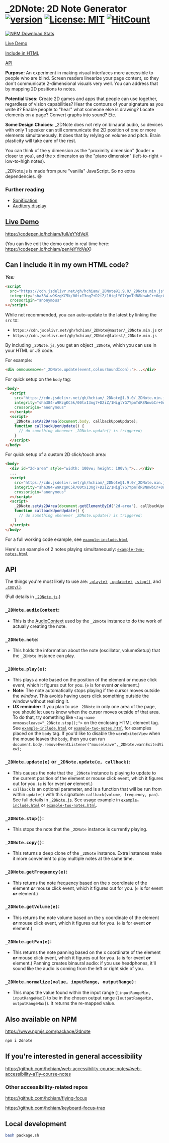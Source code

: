 # \_2DNote: 2D Note Generator [![version](https://img.shields.io/npm/v/@hchiam/2dnote.svg?style=flat-square)](https://www.npmjs.com/package/@hchiam/2dnote) [![License: MIT](https://img.shields.io/badge/License-MIT-yellow.svg?style=flat-square)](https://opensource.org/licenses/MIT) [![HitCount](http://hits.dwyl.com/hchiam/_2DNote.svg)](http://hits.dwyl.com/hchiam/_2DNote)

[![NPM Download Stats](https://nodei.co/npm/@hchiam/2dnote.png?downloads=true)](https://www.npmjs.com/package/@hchiam/2dnote)

[Live Demo](https://github.com/hchiam/_2DNote#live-demo)

[Include in HTML](https://github.com/hchiam/_2DNote#can-i-include-it-in-my-own-html-code)

[API](https://github.com/hchiam/_2DNote#api)

**Purpose:** An experiment in making visual interfaces more accessible to people who are blind. Screen readers linearize your page content, so they don't communicate 2-dimensional visuals very well. You can address that by mapping 2D positions to notes.

**Potential Uses:** Create 2D games and apps that people can use together, regardless of vision capabilities? Hear the contours of your signature as you write it? Enable people to "hear" what someone else is drawing? Locate elements on a page? Convert graphs into sound? Etc.

**Some Design Choices:** \_2DNote does not rely on binaural audio, so devices with only 1 speaker can still communicate the 2D position of one or more elements simultaneously. It does that by relying on volume and pitch. Brain plasticity will take care of the rest.

You can think of the y dimension as the "proximity dimension" (louder = closer to you), and the x dimension as the "piano dimension" (left-to-right = low-to-high notes).

\_2DNote.js is made from pure "vanilla" JavaScript. So no extra dependencies. :smile:

### Further reading

- [Sonification](https://en.wikipedia.org/wiki/Sonification)
- [Auditory display](https://en.wikipedia.org/wiki/Auditory_display)

## [Live Demo](https://codepen.io/hchiam/full/eYYdVeX)

<https://codepen.io/hchiam/full/eYYdVeX>

(You can live edit the demo code in real time here: <https://codepen.io/hchiam/pen/eYYdVeX>)

## Can I include it in my own HTML code?

**_Yes:_**

```html
<script
  src="https://cdn.jsdelivr.net/gh/hchiam/_2DNote@1.9.0/_2DNote.min.js"
  integrity="sha384-w9KzgKC5k/00txI3ng7+D2iZ/1HiglYG7YpmTdR8NnwbCr+0qcGiaZC1JGzgOWgD"
  crossorigin="anonymous"
></script>
```

While not recommended, you can auto-update to the latest by linking the `src` to:

- `https://cdn.jsdelivr.net/gh/hchiam/_2DNote@master/_2DNote.min.js` or
- `https://cdn.jsdelivr.net/gh/hchiam/_2DNote@latest/_2DNote.min.js`

By including `_2DNote.js`, you get an object `_2DNote`, which you can use in your HTML or JS code.

For example:

```html
<div onmousemove="_2DNote.update(event,colourSoundIcon);">...</div>
```

For quick setup on the `body` tag:

```html
<body>
  <script
    src="https://cdn.jsdelivr.net/gh/hchiam/_2DNote@1.9.0/_2DNote.min.js"
    integrity="sha384-w9KzgKC5k/00txI3ng7+D2iZ/1HiglYG7YpmTdR8NnwbCr+0qcGiaZC1JGzgOWgD"
    crossorigin="anonymous"
  ></script>
  <script>
    _2DNote.setAs2DArea(document.body, callbackUponUpdate);
    function callbackUponUpdate() {
      // do something whenever _2DNote.update() is triggered;
    }
  </script>
</body>
```

For quick setup of a custom 2D click/touch area:

```html
<body>
  <div id="2d-area" style="width: 100vw; height: 100vh;">...</div>
  ...
  <script
    src="https://cdn.jsdelivr.net/gh/hchiam/_2DNote@1.9.0/_2DNote.min.js"
    integrity="sha384-w9KzgKC5k/00txI3ng7+D2iZ/1HiglYG7YpmTdR8NnwbCr+0qcGiaZC1JGzgOWgD"
    crossorigin="anonymous"
  ></script>
  <script>
    _2DNote.setAs2DArea(document.getElementById("2d-area"), callbackUponUpdate);
    function callbackUponUpdate() {
      // do something whenever _2DNote.update() is triggered;
    }
  </script>
</body>
```

For a full working code example, see [`example-include.html`](https://github.com/hchiam/_2DNote/blob/master/example-include.html)

Here's an example of 2 notes playing simultaneously: [`example-two-notes.html`](https://github.com/hchiam/_2DNote/blob/master/example-two-notes.html)

## API

The things you're most likely to use are: [`.play(e)`](https://github.com/hchiam/_2DNote#_2dnoteplaye), [`.update(e)`](https://github.com/hchiam/_2DNote#_2dnoteupdatee-or-_2dnoteupdatee-callback), [`.stop()`](https://github.com/hchiam/_2DNote#_2dnotestop), and [`.copy()`](https://github.com/hchiam/_2DNote#_2dnotecopy).

(Full details in [`_2DNote.js`](https://github.com/hchiam/_2DNote/blob/master/_2DNote.js).)

### `_2DNote.audioContext`:

- This is the [AudioContext](https://developer.mozilla.org/en-US/docs/Web/API/AudioContext) used by the `_2DNote` instance to do the work of actually creating the note.

### `_2DNote.note`:

- This holds the information about the note (oscillator, volumeSetup) that the `_2DNote` instance can play.

### `_2DNote.play(e)`:

- This plays a note based on the position of the element or mouse click event, which it figures out for you. (`e` is for event **_or_** element.)
- **Note:** The note automatically stops playing if the cursor moves outside the _window_. This avoids having users click something outside the window without realizing it.
- **UX reminder:** If you plan to use `_2DNote` in only one area of the page, you should let users know when the cursor moves outside of that area. To do that, try something like `<tag-name onmouseleave="_2DNote.stop();">` on the enclosing HTML element tag. See [`example-include.html`](https://github.com/hchiam/_2DNote/blob/master/example-include.html) or [`example-two-notes.html`](https://github.com/hchiam/_2DNote/blob/master/example-two-notes.html) for examples placed on the `body` tag. If you'd like to disable the `warnExitedView` when the mouse leaves the `body`, then you can run `document.body.removeEventListener("mouseleave",_2DNote.warnExitedView);`

### `_2DNote.update(e)` or `_2DNote.update(e, callback)`:

- This causes the note that the `_2DNote` instance is playing to update to the current position of the element or mouse click event, which it figures out for you. (`e` is for event **_or_** element.)
- `callback` is an optional parameter, and is a function that will be run from within `update()` with this signature: `callback(volume, frequency, pan)`. See full details in [`_2DNote.js`](https://github.com/hchiam/_2DNote/blob/master/_2DNote.js). See usage example in [`example-include.html`](https://github.com/hchiam/_2DNote/blob/master/example-include.html) or [`example-two-notes.html`](https://github.com/hchiam/_2DNote/blob/master/example-two-notes.html).

### `_2DNote.stop()`:

- This stops the note that the `_2DNote` instance is currently playing.

### `_2DNote.copy()`:

- This returns a deep clone of the `_2DNote` instance. Extra instances make it more convenient to play multiple notes at the same time.

### `_2DNote.getFrequency(e)`:

- This returns the note frequency based on the x coordinate of the element **_or_** mouse click event, which it figures out for you. (`e` is for event **_or_** element.)

### `_2DNote.getVolume(e)`:

- This returns the note volume based on the y coordinate of the element **_or_** mouse click event, which it figures out for you. (`e` is for event **_or_** element.)

### `_2DNote.getPan(e)`:

- This returns the note panning based on the x coordinate of the element **_or_** mouse click event, which it figures out for you. (`e` is for event **_or_** element.) Panning creates binaural audio: if you use headphones, it'll sound like the audio is coming from the left or right side of you.

### `_2DNote.normalize(value, inputRange, outputRange)`:

- This maps the value found within the input range (`[inputRangeMin, inputRangeMax]`) to be in the chosen output range (`[outputRangeMin, outputRangeMax]`). It returns the re-mapped value.

## Also available on NPM

<https://www.npmjs.com/package/2dnote>

```bash
npm i 2dnote
```

## If you're interested in general accessibility

<https://github.com/hchiam/web-accessibility-course-notes#web-accessibility-a11y-course-notes>

### Other accessibility-related repos

<https://github.com/hchiam/flying-focus>

<https://github.com/hchiam/keyboard-focus-trap>

## Local development

```bash
bash package.sh
```
